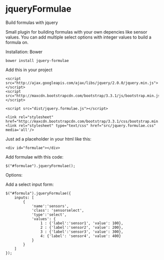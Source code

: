 jqueryFormulae
==============
Build formulas with jquery

Small plugin for building formulas with your own depencies like sensor values. 
You can add  multiple select options with integer values to build a formula on.

Installation:
Bower
```
bower install jquery-formulae
```

Add this in your project

```
<script src="http://ajax.googleapis.com/ajax/libs/jquery/2.0.0/jquery.min.js"></script>
<script src="http://maxcdn.bootstrapcdn.com/bootstrap/3.3.1/js/bootstrap.min.js"></script>

<script src="dist/jquery.formulae.js"></script>

<link rel="stylesheet" href="http://maxcdn.bootstrapcdn.com/bootstrap/3.3.1/css/bootstrap.min.css">
<link rel="stylesheet" type="text/css" href="src/jquery.formulae.css"  media='all'/>
```

Just ad a placeholder in your html like this:

```
<div id="formulae"></div>
```

Add formulae with this code:

```
$("#formulae").jqueryFormulae();
```

Options:

Add a select input form:

```
$("#formula").jqueryFormulae({
    inputs: [
        {
            'name':'sensors',
            'class': 'sensorselect',
            'type':'select',
            'values': {
                1 : {'label':'sensor1', 'value': 100},
                2 : {'label':'sensor2', 'value': 200},
                3 : {'label':'sensor3', 'value': 300},
                4: {'label': 'sensor4', 'value': 400}
            }
        }
    ]
});
```

